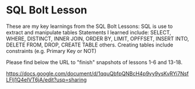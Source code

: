 # SQL Bolt Lesson

These are my key learnings from the SQL Bolt Lessons:
SQL is use to extract and manipulate tables
Statements I learned include: SELECT, WHERE, DISTINCT, INNER JOIN, ORDER BY, LIMIT, OPFFSET, INSERT INTO, DELETE FROM, DROP, CREATE TABLE others.
Creating tables include constraints (e.g. Primary Key or NOT)

Please find below the URL to "finish" snapshots of lessons 1-6 and 13-18.

https://docs.google.com/document/d/1qquQbfpQNBcH4p9vy9ysKvRYi7NsfLFIj1Q4eIVT6jA/edit?usp=sharing